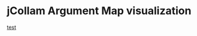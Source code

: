 jCollam Argument Map visualization
==================================

[test](wiki/ProjectHome.md)

